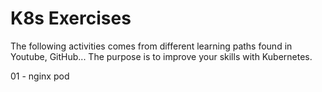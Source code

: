 # K8s Exercises

The following activities comes from different learning paths found in Youtube, GitHub... The purpose is to improve your skills with Kubernetes.

01 - nginx pod
